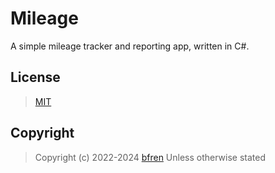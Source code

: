 # Mileage

A simple mileage tracker and reporting app, written in C#.

## License

> [MIT](https://mit.bfren.dev/2022)

## Copyright

> Copyright (c) 2022-2024 [bfren](https://bfren.dev)
> Unless otherwise stated
